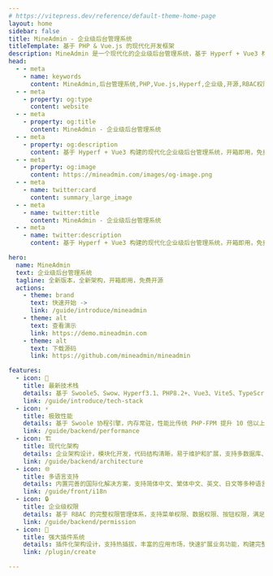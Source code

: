 ```yaml
---
# https://vitepress.dev/reference/default-theme-home-page
layout: home
sidebar: false
title: MineAdmin - 企业级后台管理系统
titleTemplate: 基于 PHP & Vue.js 的现代化开发框架
description: MineAdmin 是一个现代化的企业级后台管理系统，基于 Hyperf + Vue3 构建，提供高性能、可扩展的解决方案，支持 RBAC 权限管理、多语言、插件系统等企业级功能。
head:
  - - meta
    - name: keywords
      content: MineAdmin,后台管理系统,PHP,Vue.js,Hyperf,企业级,开源,RBAC权限,多语言,插件系统
  - - meta
    - property: og:type
      content: website
  - - meta
    - property: og:title
      content: MineAdmin - 企业级后台管理系统
  - - meta
    - property: og:description
      content: 基于 Hyperf + Vue3 构建的现代化企业级后台管理系统，开箱即用，免费开源
  - - meta
    - property: og:image
      content: https://mineadmin.com/images/og-image.png
  - - meta
    - name: twitter:card
      content: summary_large_image
  - - meta
    - name: twitter:title
      content: MineAdmin - 企业级后台管理系统
  - - meta
    - name: twitter:description
      content: 基于 Hyperf + Vue3 构建的现代化企业级后台管理系统，开箱即用，免费开源

hero:
  name: MineAdmin
  text: 企业级后台管理系统
  tagline: 全新版本，全新架构，开箱即用，免费开源
  actions:
    - theme: brand
      text: 快速开始 ->
      link: /guide/introduce/mineadmin
    - theme: alt
      text: 查看演示
      link: https://demo.mineadmin.com
    - theme: alt
      text: 下载源码
      link: https://github.com/mineadmin/mineadmin

features:
  - icon: 🚀
    title: 最新技术栈
    details: 基于 Swoole5、Swow、Hyperf3.1、PHP8.2+、Vue3、Vite5、TypeScript 等最新前沿技术构建。
    link: /guide/introduce/tech-stack
  - icon: ⚡
    title: 极致性能
    details: 基于 Swoole 协程引擎，内存常驻，性能比传统 PHP-FPM 提升 10 倍以上，轻松应对高并发场景。
    link: /guide/backend/performance
  - icon: 🏗️
    title: 现代化架构
    details: 企业架构设计，模块化开发，代码结构清晰，易于维护和扩展，支持多数据库、缓存适配。
    link: /guide/backend/architecture
  - icon: 🌐
    title: 多语言支持
    details: 内置完善的国际化解决方案，支持简体中文、繁体中文、英文、日文等多种语言动态切换。
    link: /guide/front/i18n
  - icon: 🔒
    title: 企业级权限
    details: 基于 RBAC 的完整权限管理体系，支持菜单权限、数据权限、按钮权限，满足复杂业务需求。
    link: /guide/backend/permission
  - icon: 🧩
    title: 强大插件系统
    details: 插件化架构设计，支持热插拔，丰富的应用市场，快速扩展业务功能，构建完整生态。
    link: /plugin/create

---
```


